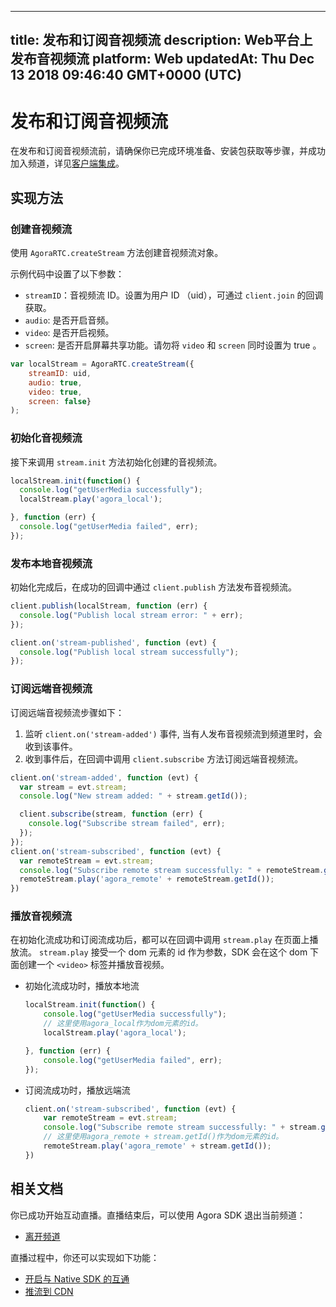 
---
title: 发布和订阅音视频流
description: Web平台上发布音视频流
platform: Web
updatedAt: Thu Dec 13 2018 09:46:40 GMT+0000 (UTC)
---
# 发布和订阅音视频流
在发布和订阅音视频流前，请确保你已完成环境准备、安装包获取等步骤，并成功加入频道，详见[客户端集成](../../cn/Interactive%20Broadcast/web_prepare.md)。

## 实现方法
### 创建音视频流
使用 `AgoraRTC.createStream` 方法创建音视频流对象。

示例代码中设置了以下参数：

- `streamID`：音视频流 ID。设置为用户 ID （uid），可通过 `client.join` 的回调获取。
- `audio`: 是否开启音频。
- `video`: 是否开启视频。
- `screen`: 是否开启屏幕共享功能。请勿将 `video` 和 `screen` 同时设置为 true 。

```javascript
var localStream = AgoraRTC.createStream({
    streamID: uid,
    audio: true,
    video: true,
    screen: false}
);
```

### 初始化音视频流
接下来调用 `stream.init` 方法初始化创建的音视频流。

```javascript
localStream.init(function() {
  console.log("getUserMedia successfully");
  localStream.play('agora_local');

}, function (err) {
  console.log("getUserMedia failed", err);
});
```

### 发布本地音视频流
初始化完成后，在成功的回调中通过 `client.publish` 方法发布音视频流。

```javascript
client.publish(localStream, function (err) {
  console.log("Publish local stream error: " + err);
});

client.on('stream-published', function (evt) {
  console.log("Publish local stream successfully");
});
```

### 订阅远端音视频流
订阅远端音视频流步骤如下：

1. 监听 `client.on('stream-added')` 事件, 当有人发布音视频流到频道里时，会收到该事件。
2. 收到事件后，在回调中调用 `client.subscribe` 方法订阅远端音视频流。

```javascript
client.on('stream-added', function (evt) {
  var stream = evt.stream;
  console.log("New stream added: " + stream.getId());

  client.subscribe(stream, function (err) {
    console.log("Subscribe stream failed", err);
  });
});
client.on('stream-subscribed', function (evt) {
  var remoteStream = evt.stream;
  console.log("Subscribe remote stream successfully: " + remoteStream.getId());
  remoteStream.play('agora_remote' + remoteStream.getId());
})
```

### 播放音视频流
在初始化流成功和订阅流成功后，都可以在回调中调用 `stream.play` 在页面上播放流。 `stream.play` 接受一个 dom 元素的 id 作为参数，SDK 会在这个 dom 下面创建一个 `<video>` 标签并播放音视频。

- 初始化流成功时，播放本地流

	```javascript
	localStream.init(function() {
		console.log("getUserMedia successfully");
		// 这里使用agora_local作为dom元素的id。
		localStream.play('agora_local');

	}, function (err) {
		console.log("getUserMedia failed", err);
	});
	```

- 订阅流成功时，播放远端流

	```javascript
	client.on('stream-subscribed', function (evt) {
		var remoteStream = evt.stream;
		console.log("Subscribe remote stream successfully: " + stream.getId());
		// 这里使用agora_remote + stream.getId()作为dom元素的id。
		remoteStream.play('agora_remote' + stream.getId());
	})
	```

## 相关文档
你已成功开始互动直播。直播结束后，可以使用 Agora SDK 退出当前频道：
* [离开频道](../../cn/Interactive%20Broadcast/leave_web.md)

直播过程中，你还可以实现如下功能：
* [开启与 Native SDK 的互通](../../cn/Interactive%20Broadcast/interop_web.md)
* [推流到 CDN](../../cn/Interactive%20Broadcast/push_stream_web.md)
